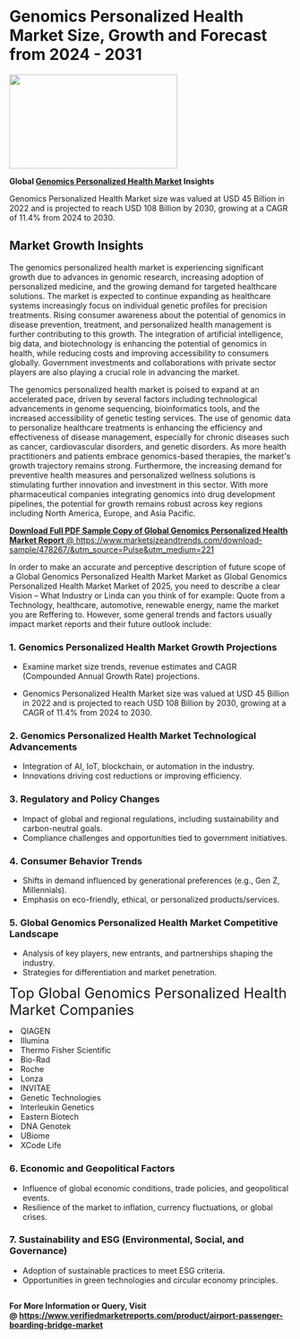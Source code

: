 <H1>Genomics Personalized Health Market Size, Growth and Forecast from 2024 - 2031</H1><img class="aligncenter size-medium wp-image-584254" src="https://thirdeyenews.in/wp-content/uploads/2024/09/Global-Market-Research-300x168.jpeg" alt="" width="300" height="168" /><p><strong>Global&nbsp;<a href="https://www.marketsizeandtrends.com/download-sample/478267/&amp;utm_source=Pulse&amp;utm_medium=221">Genomics Personalized Health Market</a> Insights</strong></p><p>Genomics Personalized Health Market size was valued at USD 45 Billion in 2022 and is projected to reach USD 108 Billion by 2030, growing at a CAGR of 11.4% from 2024 to 2030.</p><p><h2>Market Growth Insights</h2> <p>The genomics personalized health market is experiencing significant growth due to advances in genomic research, increasing adoption of personalized medicine, and the growing demand for targeted healthcare solutions. The market is expected to continue expanding as healthcare systems increasingly focus on individual genetic profiles for precision treatments. Rising consumer awareness about the potential of genomics in disease prevention, treatment, and personalized health management is further contributing to this growth. The integration of artificial intelligence, big data, and biotechnology is enhancing the potential of genomics in health, while reducing costs and improving accessibility to consumers globally. Government investments and collaborations with private sector players are also playing a crucial role in advancing the market.</p> <p><a href="#"></a></p> <p>The genomics personalized health market is poised to expand at an accelerated pace, driven by several factors including technological advancements in genome sequencing, bioinformatics tools, and the increased accessibility of genetic testing services. The use of genomic data to personalize healthcare treatments is enhancing the efficiency and effectiveness of disease management, especially for chronic diseases such as cancer, cardiovascular disorders, and genetic disorders. As more health practitioners and patients embrace genomics-based therapies, the market's growth trajectory remains strong. Furthermore, the increasing demand for preventive health measures and personalized wellness solutions is stimulating further innovation and investment in this sector. With more pharmaceutical companies integrating genomics into drug development pipelines, the potential for growth remains robust across key regions including North America, Europe, and Asia Pacific.</p> <p><a href="#"></p><p><span class=""><strong>Download Full PDF Sample Copy of Global Genomics Personalized Health Market Report</strong> @ <a href="https://www.marketsizeandtrends.com/download-sample/478267/&amp;utm_source=Pulse&amp;utm_medium=221" target="_blank">https://www.marketsizeandtrends.com/download-sample/478267/&amp;utm_source=Pulse&amp;utm_medium=221</a></span></p><p>In order to make an accurate and perceptive description of future scope of a Global&nbsp;Genomics Personalized Health Market Market as Global&nbsp;Genomics Personalized Health Market Market of 2025, you need to describe a clear Vision &ndash; What Industry or Linda can you think of for example: Quote from a Technology, healthcare, automotive, renewable energy, name the market you are Reffering to. However, some general trends and factors usually impact market reports and their future outlook include:</p><h3>1.&nbsp;<strong>Genomics Personalized Health Market Growth Projections</strong></h3><ul><li>Examine market size trends, revenue estimates and CAGR (Compounded Annual Growth Rate) projections.</li><li><p>Genomics Personalized Health Market size was valued at USD 45 Billion in 2022 and is projected to reach USD 108 Billion by 2030, growing at a CAGR of 11.4% from 2024 to 2030.</p></li></ul><h3>2.&nbsp;<strong>Genomics Personalized Health Market Technological Advancements</strong></h3><ul><li>Integration of AI, IoT, blockchain, or automation in the industry.</li><li>Innovations driving cost reductions or improving efficiency.</li></ul><h3>3.&nbsp;<strong>Regulatory and Policy Changes</strong></h3><ul><li>Impact of global and regional regulations, including sustainability and carbon-neutral goals.</li><li>Compliance challenges and opportunities tied to government initiatives.</li></ul><h3>4.&nbsp;<strong>Consumer Behavior Trends</strong></h3><ul><li>Shifts in demand influenced by generational preferences (e.g., Gen Z, Millennials).</li><li>Emphasis on eco-friendly, ethical, or personalized products/services.</li></ul><h3>5.&nbsp;<strong>Global Genomics Personalized Health Market Competitive Landscape</strong></h3><ul><li>Analysis of key players, new entrants, and partnerships shaping the industry.</li><li>Strategies for differentiation and market penetration.</li></ul><p data-pm-slice="1 1 []"><span style="color: inherit; font-family: inherit; font-size: 25px;">Top Global Genomics Personalized Health Market Companies</span></p><div class="" data-test-id=""><p><li>QIAGEN</li><li> Illumina</li><li> Thermo Fisher Scientific</li><li> Bio-Rad</li><li> Roche</li><li> Lonza</li><li> INVITAE</li><li> Genetic Technologies</li><li> Interleukin Genetics</li><li> Eastern Biotech</li><li> DNA Genotek</li><li> UBiome</li><li> XCode Life</li></p></div><h3>6.&nbsp;<strong>Economic and Geopolitical Factors</strong></h3><ul><li>Influence of global economic conditions, trade policies, and geopolitical events.</li><li>Resilience of the market to inflation, currency fluctuations, or global crises.</li></ul><h3>7.&nbsp;<strong>Sustainability and ESG (Environmental, Social, and Governance)</strong></h3><ul><li>Adoption of sustainable practices to meet ESG criteria.</li><li>Opportunities in green technologies and circular economy principles.</li></ul><h2><strong style="font-size: 14px;">For More Information or Query, Visit @&nbsp;</strong><a style="background-color: #ffffff; font-size: 14px;" href="https://www.marketsizeandtrends.com/report/genomics-personalized-health-market/" target="_blank">https://www.verifiedmarketreports.com/product/airport-passenger-boarding-bridge-market</a></h2>
